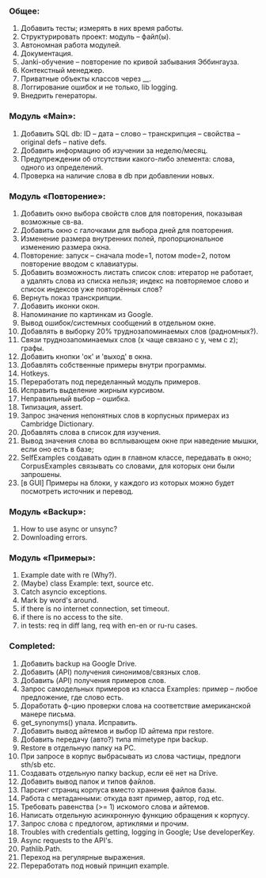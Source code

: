 ### Общее:
1. Добавить тесты; измерять в них время работы.
2. Структурировать проект: модуль – файл(ы). 
3. Автономная работа модулей.
4. Документация.
7. Janki-обучение – повторение по кривой забывания Эббингауза.
8. Контекстный менеджер.
10. Приватные объекты классов через __.
11. Логгирование ошибок и не только, lib logging.
12. Внедрить генераторы.

### Модуль «Main»:
1. Добавить SQL db: ID – дата – слово – транскрипция – свойства – original defs – native defs.
3. Добавить информацию об изучении за неделю/месяц.
5. Предупреждении об отсутствии какого-либо элемента: слова, одного из определений. 
6. Проверка на наличие слова в db при добавлении новых.

### Модуль «Повторение»:
1. Добавить окно выбора свойств слов для повторения, показывая возможные св-ва.
2. Добавить окно с галочками для выбора дней для повторения.
3. Изменение размера внутренних полей, пропорциональное изменению размера окна.
4. Повторение: запуск – сначала mode=1, потом mode=2, потом повторение вводом с клавиатуры.
5. Добавить возможность листать список слов: итератор не работает, а удалять 
слова из списка нельзя; индекс на повторяемое слово и список индексов уже повторённых слов?
6. Вернуть показ транскрипции.
7. Добавить иконки окон. 
8. Напоминание по картинкам из Google.
9. Вывод ошибок/системных сообщений в отдельном окне. 
10. Добавлять в выборку 20% труднозапоминаемых слов (радномных?).
11. Связи труднозапоминаемых слов (x чаще связано с y, чем с z); графы.
12. Добавить кнопки 'ок' и 'выход' в окна.
13. Добавлять собственные примеры внутри программы. 
14. Hotkeys.
15. Переработать под переделанный модуль примеров.
16. Исправить выделение жирным курсивом.
17. Неправильный выбор – ошибка.
18. Типизация, assert.
19. Запрос значения непонятных слов в корпусных примерах из Cambridge Dictionary.
20. Добавлять слова в список для изучения.
21. Вывод значения слова во всплывающем окне при наведение мышки, если оно есть в базе;
23. SelfExamples создавать один в главном классе, передавать в окно; CorpusExamples связывать 
со словами, для которых они были запрошены.
24. [в GUI] Примеры на блоки, у каждого из которых можно будет посмотреть источник и перевод. 

### Модуль «Backup»:
1. How to use async or unsync?
1. Downloading errors.

### Модуль «Примеры»:
1. Example date with re (Why?).
1. (Maybe) class Example: text, source etc.
1. Catch asyncio exceptions.
1. Mark by word's around.
1. if there is no internet connection, set timeout.
1. if there is no access to the site.
1. in tests: req in diff lang, req with en-en or ru-ru cases.

### Completed:
1. Добавить backup на Google Drive.
2. Добавить (API) получения синонимов/связных слов.
3. Добавить (API) получения примеров слов. 
4. Запрос самодельных примеров из класса Examples: пример – любое предложение, где слово есть.
5. Доработать ф-цию проверки слова на соответствие американской манере письма.
6. get_synonyms() упала. Исправить.
7. Добавить вывод айтемов и выбор ID айтема при restore.
8. Добавить передачу (авто?) типа mimetype при backup.
9. Restore в отдельную папку на PC.
10. При запросе в корпус выбрасывать из слова частицы, предлоги sth/sb etc.
11. Создавать отдельную папку backup, если её нет на Drive.
12. Добавить вывод папок и типов файлов.
13. Парсинг страниц корпуса вместо хранения файлов базы.
14. Работа с метаданными: откуда взят пример, автор, год etc.
15. Требовать равенства (>= 1) искомого слова и айтемов.
16. Написать отдельную асинхронную функцию обращения к корпусу. 
17. Запрос слова с предлогом, артиклями и прочим.
18. Troubles with credentials getting, logging in Google; Use developerKey.
19. Async requests to the API's.
20. Pathlib.Path.
21. Переход на регулярные выражения.
22. Переработать под новый принцип example.